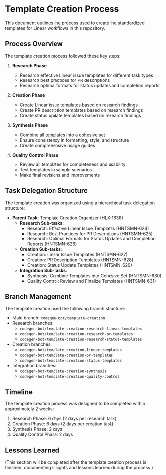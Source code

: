 # Template Creation Process

This document outlines the process used to create the standardized templates for Linear workflows in this repository.

## Process Overview

The template creation process followed these key steps:

1. **Research Phase**
   - Research effective Linear issue templates for different task types
   - Research best practices for PR descriptions
   - Research optimal formats for status updates and completion reports

2. **Creation Phase**
   - Create Linear issue templates based on research findings
   - Create PR description templates based on research findings
   - Create status update templates based on research findings

3. **Synthesis Phase**
   - Combine all templates into a cohesive set
   - Ensure consistency in formatting, style, and structure
   - Create comprehensive usage guides

4. **Quality Control Phase**
   - Review all templates for completeness and usability
   - Test templates in sample scenarios
   - Make final revisions and improvements

## Task Delegation Structure

The template creation was organized using a hierarchical task delegation structure:

- **Parent Task**: Template Creation Organizer (HLX-1638)
  - **Research Sub-tasks**:
    - Research: Effective Linear Issue Templates (HNTSMN-624)
    - Research: Best Practices for PR Descriptions (HNTSMN-625)
    - Research: Optimal Formats for Status Updates and Completion Reports (HNTSMN-626)
  - **Creation Sub-tasks**:
    - Creation: Linear Issue Templates (HNTSMN-627)
    - Creation: PR Description Templates (HNTSMN-628)
    - Creation: Status Update Templates (HNTSMN-629)
  - **Integration Sub-tasks**:
    - Synthesis: Combine Templates into Cohesive Set (HNTSMN-630)
    - Quality Control: Review and Finalize Templates (HNTSMN-631)

## Branch Management

The template creation used the following branch structure:

- Main branch: `codegen-bot/template-creation`
- Research branches:
  - `codegen-bot/template-creation-research-linear-templates`
  - `codegen-bot/template-creation-research-pr-templates`
  - `codegen-bot/template-creation-research-status-templates`
- Creation branches:
  - `codegen-bot/template-creation-linear-templates`
  - `codegen-bot/template-creation-pr-templates`
  - `codegen-bot/template-creation-status-templates`
- Integration branches:
  - `codegen-bot/template-creation-synthesis`
  - `codegen-bot/template-creation-quality-control`

## Timeline

The template creation process was designed to be completed within approximately 2 weeks:

1. Research Phase: 6 days (2 days per research task)
2. Creation Phase: 6 days (2 days per creation task)
3. Synthesis Phase: 2 days
4. Quality Control Phase: 2 days

## Lessons Learned

(This section will be completed after the template creation process is finished, documenting insights and lessons learned during the process.)

